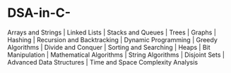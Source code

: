 # DSA-in-C-
Arrays and Strings | Linked Lists | Stacks and Queues | Trees | Graphs | Hashing | Recursion and Backtracking | Dynamic Programming | Greedy Algorithms | Divide and Conquer | Sorting and Searching | Heaps | Bit Manipulation | Mathematical Algorithms | String Algorithms | Disjoint Sets | Advanced Data Structures | Time and Space Complexity Analysis
